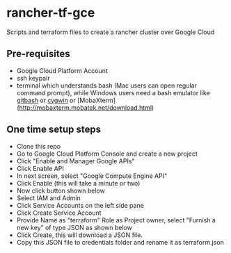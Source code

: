 # rancher-tf-gce
Scripts and terraform files to create a rancher cluster over Google Cloud

## Pre-requisites
* Google Cloud Platform Account
* ssh keypair 
* terminal which understands bash (Mac users can open regular command prompt), while Windows users need a bash emulator like [gitbash](https://git-scm.com/download/win) or [cygwin](https://cygwin.com/install.html) or [MobaXterm] (http://mobaxterm.mobatek.net/download.html)


## One time setup steps
* Clone this repo
* Go to Google Cloud Platform Console and create a new project
* Click "Enable and Manager Google APIs"
* Click Enable API
* In next screen, select "Google Compute Engine API"
* Click Enable (this will take a minute or two)
* Now click button shown below
* Select IAM and Admin
* Click Service Accounts on the left side pane
* Click Create Service Account
* Provide Name as "terraform" Role as Project owner, select "Furnish a new key" of type JSON as shown below
* Click Create, this will download a JSON file. 
* Copy this JSON file to credentials folder and rename it as terraform.json


